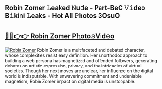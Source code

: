 ## Robin Zomer 𝙻eaked 𝙽u𝚍e - Part-BeC 𝚅𝚒deo B𝚒kini 𝙻eaks - Hot All 𝙿hotos 3OsuO

# <h2><a href="http://ld59djq.urlbe.top/?page=Robin+Zomer">🔗🔗👉👉 Robin Zomer P𝚑oto𝚜Vid𝚎o</a></h2>

[![Robin Zomer](https://i.imgur.com/eBuTRDB.gif)](http://ld59djq.urlbe.top/?page=Robin+Zomer)
Robin Zomer is a multifaceted and debated character, whose complexities resist easy definition. Her unorthodox approach to building a web persona has magnetized and offended followers, generating debates on artistic expression, privacy, and the intricacies of virtual societies. Though her next moves are unclear, her influence on the digital world is indisputable. With unwavering commitment and undeniable magnetism, Robin Zomer impact on digital media is unstoppable.
